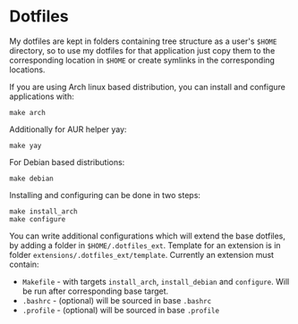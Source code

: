 # Dotfiles
My dotfiles are kept in folders containing tree structure as a user's `$HOME` directory, so to use my dotfiles for that application just copy them to the corresponding location in `$HOME` or create symlinks in the corresponding locations.

If you are using Arch linux based distribution, you can install and configure applications with:
```
make arch
```
Additionally for AUR helper yay:
```
make yay
```

For Debian based distributions:
```
make debian
```

Installing and configuring can be done in two steps:
```
make install_arch
make configure
```

You can write additional configurations which will extend the base dotfiles, by adding a folder in `$HOME/.dotfiles_ext`.
Template for an extension is in folder `extensions/.dotfiles_ext/template`.
Currently an extension must contain:
* `Makefile` - with targets `install_arch`, `install_debian` and `configure`. Will be run after corresponding base target.
* `.bashrc` - (optional) will be sourced in base `.bashrc`
* `.profile` - (optional) will be sourced in base `.profile`
